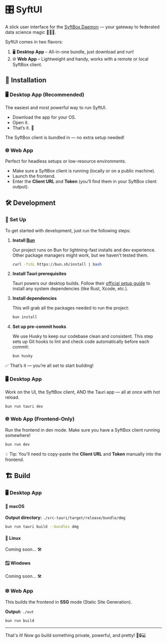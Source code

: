 # 🎛️ SyftUI

A slick user interface for the [SyftBox Daemon](https://www.github.com/OpenMined/syft) — your gateway to federated data science magic 🧙‍♂️✨.

SyftUI comes in two flavors:

1. 🖥️ **Desktop App** – All-in-one bundle, just download and run!
2. 🌐 **Web App** – Lightweight and handy, works with a remote or local SyftBox client.

## 🚀 Installation

### 🖥️ Desktop App (Recommended)

The easiest and most powerful way to run SyftUI.

- Download the app for your OS.
- Open it.
- That’s it. 🎉

The SyftBox client is bundled in — no extra setup needed!

### 🌐 Web App

Perfect for headless setups or low-resource environments.

- Make sure a SyftBox client is running (locally or on a public machine).
- Launch the frontend.
- Enter the **Client URL** and **Token** (you’ll find them in your SyftBox client output).

## 🛠️ Development

### 💅 Set Up

To get started with development, just run the following steps:

1. **Install [Bun](https://bun.sh/docs/installation)**

   Our project runs on Bun for lightning-fast installs and dev experience. Other package managers might work, but we haven't tested them.

   ```bash
   curl -fsSL https://bun.sh/install | bash
   ```

2. **Install Tauri prerequisites**

   Tauri powers our desktop builds. Follow their [official setup guide](https://tauri.app/start/prerequisites/) to install any system dependencies (like Rust, Xcode, etc.).

3. **Install dependencies**

   This will grab all the packages needed to run the project:

   ```bash
   bun install
   ```

4. **Set up pre-commit hooks**

   We use Husky to keep our codebase clean and consistent. This step sets up Git hooks to lint and check code automatically before each commit:

   ```bash
   bun husky
   ```

✅ That’s it — you’re all set to start building!

### 🖥️ Desktop App

Work on the UI, the SyftBox client, AND the Tauri app — all at once with hot reload.

```bash
bun run tauri dev
```

### 🌐 Web App (Frontend-Only)

Run the frontend in dev mode. Make sure you have a SyftBox client running somewhere!

```bash
bun run dev
```

💡 Tip: You'll need to copy-paste the **Client URL** and **Token** manually into the frontend.

## 🏗️ Build

### 🖥️ Desktop App

#### 🍎 macOS

**Output directory:** `./src-tauri/target/release/bundle/dmg`

```bash
bun run tauri build --bundles dmg
```

#### 🐧 Linux

Coming soon... 🛠️

#### 🪟 Windows

Coming soon... 🛠️

### 🌐 Web App

This builds the frontend in **SSG** mode (Static Site Generation).

**Output:** `./out`

```bash
bun run build
```

---

That's it! Now go build something private, powerful, and pretty! 🧠🔒💻
